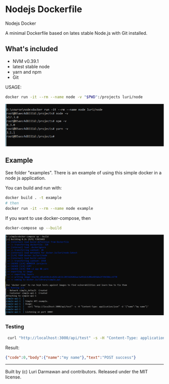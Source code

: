 # Nodejs Dockerfile

Nodejs Docker

A minimal Dockerfile based on lates stable Node.js with Git installed.

## What's included

- NVM v0.39.1
- latest stable node
- yarn and npm
- Git


USAGE:

```bash
docker run -it --rm --name node -v "$PWD":/projects luri/node
```

![luri/node](docs/console.png)

## Example

See folder "examples". There is an example of using this simple docker in a node js application.

You can build and run with:

```bash
docker build . -t example
# then
docker run -it --rm --name node example
```

If you want to use docker-compose, then

```bash
docker-compose up --build
```

![docker compose](docs/compose.png)

### Testing

```bash
 curl "http://localhost:3000/api/test" -s -H "Content-Type: application/json" -d '{"name":"my name"}'
```

Result:

```json
{"code":0,"body":{"name":"my name"},"text":"POST success"}
```

---

Built by (c) Luri Darmawan and contributors. Released under the MIT license.
